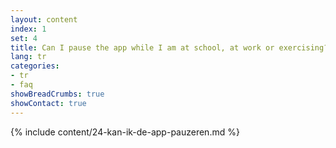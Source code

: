```yaml
---
layout: content
index: 1
set: 4
title: Can I pause the app while I am at school, at work or exercising?
lang: tr
categories:
- tr
- faq
showBreadCrumbs: true
showContact: true
---
```

{% include content/24-kan-ik-de-app-pauzeren.md %}
